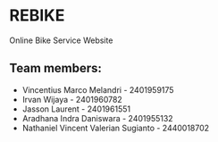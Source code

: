 # REBIKE
Online Bike Service Website

 
## Team members:
- Vincentius Marco Melandri - 2401959175
- Irvan Wijaya - 2401960782
- Jasson Laurent - 2401961551
- Aradhana Indra Daniswara - 2401955132
- Nathaniel Vincent Valerian Sugianto - 2440018702
